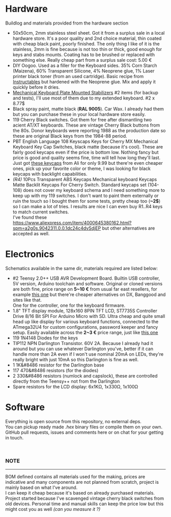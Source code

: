 # Hardware
Buildlog and materials provided from the hardware section
- 50x50cm, 2mm stainless steel sheet. Got it from a surplus sale in a local hardware store. It's a poor quality and 2nd choice
  material, thin coated with cheap black paint, poorly finished. The only thing I like of it is the stainless, 2mm is fine because
  is not too thin or thick, good enough for keys and stabs mounts. Coating has to be brushed or replaced with something else.
  Really cheap part from a surplus sale cost: 5.00 €
- DIY Oogoo. Used as a filler for the Keyboard sides. 35% Corn Starch (Maizena), 60% Transparent Silicone, 4% Neoprene glue, 1%
  Laser printer black toner (from an used cartridge). Basic recipe from
  [Instructables](https://www.instructables.com/id/How-To-Make-Your-Own-Sugru-Substitute/)
  but hardened with the Neoprene glue. Mix and apply it quickly before it dries.
- [Mechanical Keyboard Plate Mounted Stabilizers](
https://www.banggood.com/Mechanical-Keyboard-Plate-Mounted-Stabilizer-6_25u-Modifier-Key-Spacebar-For-104108Keys-p-1249526.html?rmmds=search&cur_warehouse=CN
  )
  #2 items (for backup and tests), I'll use most of them due to my extended keyboard. #2 x 8.77$
- Black spray paint, matte black (**RAL 9005**).  Car Wax. I already had them but you can purchase these in your local hardware
  store easily.
- 119 Cherry Black switches. Got them for free after dismantling two acient AT/XT keyboards. These are vintage Cherry Black buttons 
  from the 80s. Donor keyboards were reporting 1988 as the production date so these are original Black keys from the 1984-88 period.
- PBT English Language 108 Keyscaps Keys for Cherry MX Mechanical Keyboard Key Cap Switches, black matte (because it's cool).
  These are fairly good keycaps even if the price is bottom low. Nothing fancy but price is good and quality seems fine, time will
  tell how long they'll last.
  Just got [these keycaps](https://www.aliexpress.com/item/32902062981.html?spm=a2g0s.9042311.0.0.2c404c4dDWLgtp) from Ali for only 9.99
  but there're even cheaper ones, pick up your favorite color or theme, I was looking for black keycaps with backlight capabilities.
- _(R4)_ 10Pcs Transparent ABS Keycaps Mechanical keyboard Keycaps Matte Backlit Keycaps For Cherry Switch. Standard keycaps set
  (104-108) does not cover my keyboard schema and I need something more to keep up with my 119 switches. I don't want to paint them
  externally or ruin the touch so I bought them for some tests, pretty cheap too (**~2$**) so I can make a lot of tries. I results
  are nice I can even buy R1..R4 keys to match current switches.  
  I've found these https://www.aliexpress.com/item/4000645380162.html?spm=a2g0s.9042311.0.0.1dc24c4dvSdjEP but other alternatives
  are accepted as well.


# Electronics
Schematics available in the same dir, materials required are listed below:
- #2 Teensy 2.0++ USB AVR Development Board. Builtin USB controller, 5V version, Arduino toolchain and software. Original or cloned
  versions are both fine, price range on **5~10 €** from usual far east resellers, for example [this one](
      https://www.aliexpress.com/item/4000431099525.html?spm=a2g0s.9042311.0.0.5e3c4c4djyiYr1
  ) but there're cheaper alternatives on DX, Banggood and sites like that.  
  One for the controller, one for the keyboard firmware.
- 1.8" TFT display module, 128x160 8PIN TFT LCD, ST7735S Controller Drive 8/16 Bit SPI For Arduino Micro with SD.
  Ultra cheap and quite small head up like display for various keyboard functions, connected to the ATmega32U4 for
  custom configurations, password keeper and fancy setup. Easily available across the **2~3 €** price range, just like
  [this one](
      https://www.aliexpress.com/item/32906859151.html?src=google&src=google&albch=shopping&acnt=494-037-6276&isdl=y&slnk=&plac=&mtctp=&albbt=Google_7_shopping&aff_platform=google&aff_short_key=UneMJZVf&&albagn=888888&albcp=1691306153&albag=64902423734&trgt=743612850714&crea=it32906859151&netw=u&device=c&albpg=743612850714&albpd=it32906859151&gclid=EAIaIQobChMInuu7oIiq6AIVxcmyCh1Fnw5LEAQYAiABEgJ8wPD_BwE&gclsrc=aw.ds
  )
- 119 1N4148 Diodes for the keys
- TIP112 NPN Darlington Transistor. 60V 2A. Because I already had it around but you can use whatever Darlington you've, better if it
  can handle more than 2A even if I won't use nominal 20mA on LEDs, they're really bright with just 10mA so this Darlington is fine
  as well.
- 1 1K&#8486 resistor for the Darlington base
- 117 470&#8486 resistors (for the diodes)
- 2 330&#8486 resistors (numlock and capslock), these are controlled directly from the Teensy++ not from the Darlington
- Spare resistors for the LCD display: 6x1K&#8486;, 1x330&#8486;, 1x100&#8486;


# Software
Everything is open source from this repository, no external deps.  
You can pickup ready made _.hex_ binary files or compile them on your own. GitHub pull requests, issues and comments here or on chat
for your getting in touch.


&nbsp;
### NOTE
---
BOM defined contains all materials used for the making, prices are indicative and many components are not planned from scratch,
project is mainly based on what I've around.  
I can keep it cheap because it's based on already purchased materials. Project started because I've scavenged vintage cherry black
switches from old devices. Personal time and manual skills can keep the price low but this might cost you as well 
_(can you measure it ?)_
